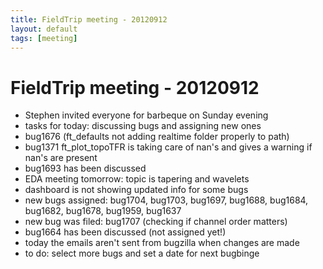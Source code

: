 ```yaml
---
title: FieldTrip meeting - 20120912
layout: default
tags: [meeting]
---
```


# FieldTrip meeting - 20120912

-   Stephen invited everyone for barbeque on Sunday evening
-   tasks for today: discussing bugs and assigning new ones
-   bug1676 (ft_defaults not adding realtime folder properly to path)
-   bug1371 ft_plot_topoTFR is taking care of nan's and gives a warning if nan's are present
-   bug1693 has been discussed  
-   EDA meeting tomorrow: topic is tapering and wavelets
-   dashboard is not showing updated info for some bugs
-   new bugs assigned: bug1704, bug1703, bug1697, bug1688, bug1684, bug1682, bug1678, bug1959, bug1637
-   new bug was filed: bug1707 (checking if channel order matters)
-   bug1664 has been discussed (not assigned yet!)
-   today the emails aren't sent from bugzilla when changes are made
-   to do: select more bugs and set a date for next bugbinge
